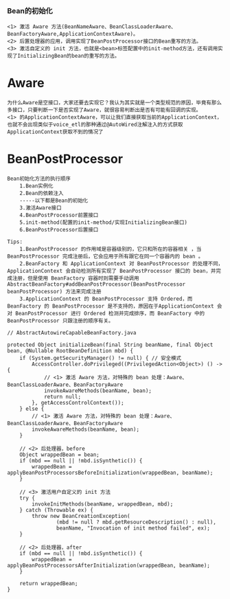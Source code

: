 ### Bean的初始化
    <1> 激活 Aware 方法(BeanNameAware、BeanClassLoaderAware、BeanFactoryAware,ApplicationContextAware)。
    <2> 后置处理器的应用，调用实现了BeanPostProcessor接口的Bean重写的方法。
    <3> 激活自定义的 init 方法，也就是<bean>标签配置中的init-method方法，还有调用实现了InitializingBean的bean的重写的方法。

#   Aware
    为什么Aware是空接口，大家还要去实现它？我认为其实就是一个类型规范的原因，毕竟有那么多接口，只要判断一下是否实现了Aware，就很容易判断出是否有可能有回调的实现。
    <1> 的ApplicationContextAware，可以让我们直接获取当前的ApplicationContext，也就不会出现类似于voice_etl的那种通过@AutoWired注解注入的方式获取ApplicationContext获取不到的情况了

#   BeanPostProcessor
    Bean初始化方法的执行顺序
        1.Bean实例化
        2.Bean的依赖注入
        -----以下都是Bean的初始化
        3.激活Aware接口
        4.BeanPostProcessor前置接口
        5.init-method(配置的init-method/实现InitializingBean接口)
        6.BeanPostProcessor后置接口

    Tips:
        1.BeanPostProcessor 的作用域是容器级别的，它只和所在的容器相关 ，当 BeanPostProcessor 完成注册后，它会应用于所有跟它在同一个容器内的 bean 。
        2.BeanFactory 和 ApplicationContext 对 BeanPostProcessor 的处理不同，ApplicationContext 会自动检测所有实现了 BeanPostProcessor 接口的 bean，并完成注册，但是使用 BeanFactory 容器时则需要手动调用 AbstractBeanFactory#addBeanPostProcessor(BeanPostProcessor beanPostProcessor) 方法来完成注册
        3.ApplicationContext 的 BeanPostProcessor 支持 Ordered，而 BeanFactory 的 BeanPostProcessor 是不支持的，原因在于ApplicationContext 会对 BeanPostProcessor 进行 Ordered 检测并完成排序，而 BeanFactory 中的 BeanPostProcessor 只跟注册的顺序有关。

```
// AbstractAutowireCapableBeanFactory.java

protected Object initializeBean(final String beanName, final Object bean, @Nullable RootBeanDefinition mbd) {
    if (System.getSecurityManager() != null) { // 安全模式
        AccessController.doPrivileged((PrivilegedAction<Object>) () -> {
            // <1> 激活 Aware 方法，对特殊的 bean 处理：Aware、BeanClassLoaderAware、BeanFactoryAware
            invokeAwareMethods(beanName, bean);
            return null;
        }, getAccessControlContext());
    } else {
        // <1> 激活 Aware 方法，对特殊的 bean 处理：Aware、BeanClassLoaderAware、BeanFactoryAware
        invokeAwareMethods(beanName, bean);
    }

    // <2> 后处理器，before
    Object wrappedBean = bean;
    if (mbd == null || !mbd.isSynthetic()) {
        wrappedBean = applyBeanPostProcessorsBeforeInitialization(wrappedBean, beanName);
    }

    // <3> 激活用户自定义的 init 方法
    try {
        invokeInitMethods(beanName, wrappedBean, mbd);
    } catch (Throwable ex) {
        throw new BeanCreationException(
                (mbd != null ? mbd.getResourceDescription() : null),
                beanName, "Invocation of init method failed", ex);
    }

    // <2> 后处理器，after
    if (mbd == null || !mbd.isSynthetic()) {
        wrappedBean = applyBeanPostProcessorsAfterInitialization(wrappedBean, beanName);
    }

    return wrappedBean;
}
```